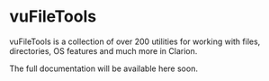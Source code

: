 # vuFileTools

vuFileTools is a collection of over 200 utilities for working with files, directories, OS features and much more in Clarion.

The full documentation will be available here soon.


